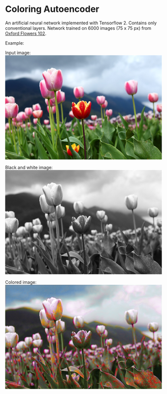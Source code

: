 # Coloring Autoencoder

An artificial neural network implemented with Tensorflow 2. Contains only
conventional layers. Network trained on 6000 images (75 x 75 px) from
[Oxford Flowers 102](https://www.robots.ox.ac.uk/%7Evgg/data/flowers/102/).

Example:

Input image:
![Input image](original.png)

Black and white image:
![Black and white image](black.png)

Colored image:
![Colored image](colored.png)

